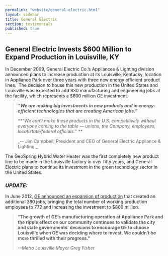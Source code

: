 ```yaml
---
permalink: "website/general-electric.html"
layout: sidebar
title: General Electric
section: testimonials
published: true
---
```

 

## General Electric Invests $600 Million to Expand&nbsp;Production in Louisville, KY

In December 2009, General Electric Co.’s Appliances &amp; Lighting division announced plans to increase production at its Louisville, Kentucky, location in Appliance Park over three years with three new energy efficient product lines.&nbsp; The decision to house this new production in the United States and Louisville was expected to add 830 manufacturing and engineering jobs at the facility, which represents a $600 million GE investment. 

> _**“We are making big investments in new products and in energy-efficient technologies that are creating American jobs.”&nbsp;**_
> 
> _**“We can’t make these products in the U.S. competitively without everyone coming to the table — unions, the Company, employees, local/state/federal officials.” **_
> 
> _-- Jim Campbell, President and CEO of General Electric Appliance &amp; Lighting _

The GeoSpring Hybrid Water Heater was the first completely new product line to be made in the Louisville factory in over fifty years, and General Electric plans to continue its investment in the green technology sector in the United States.

### _UPDATE:_

In June 2012, [GE announced an expansion of production](http://www.businesswire.com/news/home/20120627005796/en/GE-Appliances-Plans-Shift-Increase-Production-Popular#.U35DvPldWVM) that created an additional 380 jobs, bringing the total number of working production employees to 772 and increasing the investment to $800 million.
> **“The growth of GE’s manufacturing operation at Appliance Park and the ripple effect on our community continues to validate the city and state governments’ decisions to encourage GE to choose Louisville when GE was deciding where to invest. We couldn’t be more thrilled with their progress.”&nbsp;**
> 
> _--Metro Louisville Mayor Greg Fisher_